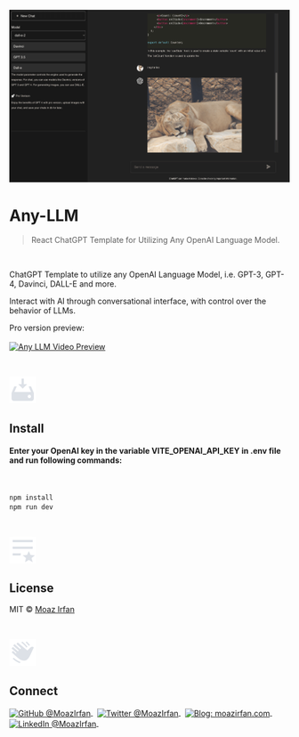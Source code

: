 
![Any LLM](https://raw.githubusercontent.com/MoazIrfan/Any-LLM/main/src/assets/any-llm-preview.png)

# Any-LLM

> React ChatGPT Template for Utilizing Any OpenAI Language Model.

<br>

ChatGPT Template to utilize any OpenAI Language Model, i.e. GPT-3, GPT-4, Davinci, DALL-E and more.

Interact with AI through conversational interface, with control over the behavior of LLMs.

Pro version preview:
<br><br>
[![Any LLM Video Preview](https://img.youtube.com/vi/fwrtSxjeRtk/0.jpg)](https://youtu.be/fwrtSxjeRtk)


<br>

[![📟](https://github.com/MoazIrfan/react-tailwind-app/raw/main/.github/install.png)](./../../)

## Install

#### Enter your OpenAI key in the variable VITE_OPENAI_API_KEY in .env file and run following commands:

<br>

```bash
npm install
npm run dev
```

<br>

[![📃](https://raw.githubusercontent.com/MoazIrfan/react-tailwind-app/main/.github/license.png)](./../../)

## License

MIT © [Moaz Irfan](https://moazirfan.com)

<br>

[![🙌](https://github.com/MoazIrfan/react-tailwind-app/raw/main/.github/connect.png)](./../../)

## Connect

<div align="left">
    <p>
    <a href="https://github.com/MoazIrfan">
        <img alt="GitHub @MoazIrfan" align="center" src="https://img.shields.io/badge/GITHUB-gray.svg?colorB=6cc644&style=flat" />
    </a>&nbsp;
    <a href="https://twitter.com/MoazIrfan/">
        <img alt="Twitter @MoazIrfan" align="center" src="https://img.shields.io/badge/TWITTER-gray.svg?colorB=1da1f2&style=flat" />
    </a>&nbsp;
    <a href="https://moazirfan.com/">
        <img alt="Blog: moazirfan.com" align="center" src="https://img.shields.io/badge/MY%20WEBSITE-gray.svg?colorB=6666ff&style=flat" />
    </a>&nbsp;
    <a href="https://www.linkedin.com/in/moazirfan/">
        <img alt="LinkedIn @MoazIrfan" align="center" src="https://img.shields.io/badge/LINKEDIN-gray.svg?colorB=0077b5&style=flat" />
    </a>&nbsp;
</p>
</div>
